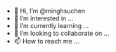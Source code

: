 - 👋 Hi, I’m @minghsuchen
- 👀 I’m interested in ...
- 🌱 I’m currently learning ...
- 💞️ I’m looking to collaborate on ...
- 📫 How to reach me ...

<!---
minghsuchen/minghsuchen is a ✨ special ✨ repository because its `README.md` (this file) appears on your GitHub profile.
You can click the Preview link to take a look at your changes.
--->
